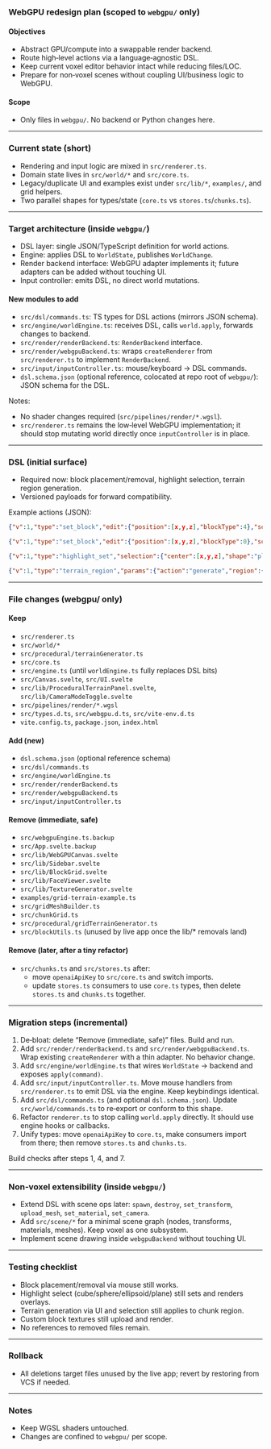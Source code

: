 ### WebGPU redesign plan (scoped to `webgpu/` only)

#### Objectives
- Abstract GPU/compute into a swappable render backend.
- Route high‑level actions via a language‑agnostic DSL.
- Keep current voxel editor behavior intact while reducing files/LOC.
- Prepare for non‑voxel scenes without coupling UI/business logic to WebGPU.

#### Scope
- Only files in `webgpu/`. No backend or Python changes here.

---

### Current state (short)
- Rendering and input logic are mixed in `src/renderer.ts`.
- Domain state lives in `src/world/*` and `src/core.ts`.
- Legacy/duplicate UI and examples exist under `src/lib/*`, `examples/`, and grid helpers.
- Two parallel shapes for types/state (`core.ts` vs `stores.ts`/`chunks.ts`).

---

### Target architecture (inside `webgpu/`)
- DSL layer: single JSON/TypeScript definition for world actions.
- Engine: applies DSL to `WorldState`, publishes `WorldChange`.
- Render backend interface: WebGPU adapter implements it; future adapters can be added without touching UI.
- Input controller: emits DSL, no direct world mutations.

#### New modules to add
- `src/dsl/commands.ts`: TS types for DSL actions (mirrors JSON schema).
- `src/engine/worldEngine.ts`: receives DSL, calls `world.apply`, forwards changes to backend.
- `src/render/renderBackend.ts`: `RenderBackend` interface.
- `src/render/webgpuBackend.ts`: wraps `createRenderer` from `src/renderer.ts` to implement `RenderBackend`.
- `src/input/inputController.ts`: mouse/keyboard → DSL commands.
- `dsl.schema.json` (optional reference, colocated at repo root of `webgpu/`): JSON schema for the DSL.

Notes:
- No shader changes required (`src/pipelines/render/*.wgsl`).
- `src/renderer.ts` remains the low‑level WebGPU implementation; it should stop mutating world directly once `inputController` is in place.

---

### DSL (initial surface)
- Required now: block placement/removal, highlight selection, terrain region generation.
- Versioned payloads for forward compatibility.

Example actions (JSON):
```json
{"v":1,"type":"set_block","edit":{"position":[x,y,z],"blockType":4},"source":"player"}
```
```json
{"v":1,"type":"set_block","edit":{"position":[x,y,z],"blockType":0},"source":"player"}
```
```json
{"v":1,"type":"highlight_set","selection":{"center":[x,y,z],"shape":"plane","planeSizeX":8,"planeSizeZ":8}}
```
```json
{"v":1,"type":"terrain_region","params":{"action":"generate","region":{"min":[...],"max":[...]},"profile":"rolling_hills","selectionType":"plane","params":{"seed":1337,"amplitude":10,"roughness":2.4,"elevation":0.35}}}
```

---

### File changes (webgpu/ only)

#### Keep
- `src/renderer.ts`
- `src/world/*`
- `src/procedural/terrainGenerator.ts`
- `src/core.ts`
- `src/engine.ts` (until `worldEngine.ts` fully replaces DSL bits)
- `src/Canvas.svelte`, `src/UI.svelte`
- `src/lib/ProceduralTerrainPanel.svelte`, `src/lib/CameraModeToggle.svelte`
- `src/pipelines/render/*.wgsl`
- `src/types.d.ts`, `src/webgpu.d.ts`, `src/vite-env.d.ts`
- `vite.config.ts`, `package.json`, `index.html`

#### Add (new)
- `dsl.schema.json` (optional reference schema)
- `src/dsl/commands.ts`
- `src/engine/worldEngine.ts`
- `src/render/renderBackend.ts`
- `src/render/webgpuBackend.ts`
- `src/input/inputController.ts`

#### Remove (immediate, safe)
- `src/webgpuEngine.ts.backup`
- `src/App.svelte.backup`
- `src/lib/WebGPUCanvas.svelte`
- `src/lib/Sidebar.svelte`
- `src/lib/BlockGrid.svelte`
- `src/lib/FaceViewer.svelte`
- `src/lib/TextureGenerator.svelte`
- `examples/grid-terrain-example.ts`
- `src/gridMeshBuilder.ts`
- `src/chunkGrid.ts`
- `src/procedural/gridTerrainGenerator.ts`
- `src/blockUtils.ts` (unused by live app once the lib/* removals land)

#### Remove (later, after a tiny refactor)
- `src/chunks.ts` and `src/stores.ts` after:
  - move `openaiApiKey` to `src/core.ts` and switch imports.
  - update `stores.ts` consumers to use `core.ts` types, then delete `stores.ts` and `chunks.ts` together.

---

### Migration steps (incremental)
1) De‑bloat: delete “Remove (immediate, safe)” files. Build and run.
2) Add `src/render/renderBackend.ts` and `src/render/webgpuBackend.ts`. Wrap existing `createRenderer` with a thin adapter. No behavior change.
3) Add `src/engine/worldEngine.ts` that wires `WorldState` → backend and exposes `apply(command)`.
4) Add `src/input/inputController.ts`. Move mouse handlers from `src/renderer.ts` to emit DSL via the engine. Keep keybindings identical.
5) Add `src/dsl/commands.ts` (and optional `dsl.schema.json`). Update `src/world/commands.ts` to re‑export or conform to this shape.
6) Refactor `renderer.ts` to stop calling `world.apply` directly. It should use engine hooks or callbacks.
7) Unify types: move `openaiApiKey` to `core.ts`, make consumers import from there; then remove `stores.ts` and `chunks.ts`.

Build checks after steps 1, 4, and 7.

---

### Non‑voxel extensibility (inside `webgpu/`)
- Extend DSL with scene ops later: `spawn`, `destroy`, `set_transform`, `upload_mesh`, `set_material`, `set_camera`.
- Add `src/scene/*` for a minimal scene graph (nodes, transforms, materials, meshes). Keep voxel as one subsystem.
- Implement scene drawing inside `webgpuBackend` without touching UI.

---

### Testing checklist
- Block placement/removal via mouse still works.
- Highlight select (cube/sphere/ellipsoid/plane) still sets and renders overlays.
- Terrain generation via UI and selection still applies to chunk region.
- Custom block textures still upload and render.
- No references to removed files remain.

---

### Rollback
- All deletions target files unused by the live app; revert by restoring from VCS if needed.

---

### Notes
- Keep WGSL shaders untouched.
- Changes are confined to `webgpu/` per scope.


